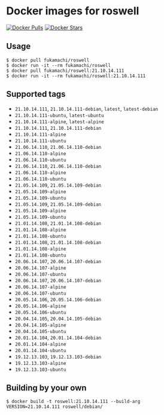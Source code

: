 # Docker images for roswell

[![Docker Pulls](https://img.shields.io/docker/pulls/fukamachi/roswell.svg)](https://hub.docker.com/r/fukamachi/roswell/)
[![Docker Stars](https://img.shields.io/docker/stars/fukamachi/roswell.svg)](https://hub.docker.com/r/fukamachi/roswell/)

## Usage

```
$ docker pull fukamachi/roswell
$ docker run -it --rm fukamachi/roswell
$ docker pull fukamachi/roswell:21.10.14.111
$ docker run -it --rm fukamachi/roswell:21.10.14.111
```

## Supported tags

- `21.10.14.111`, `21.10.14.111-debian`, `latest`, `latest-debian`
- `21.10.14.111-ubuntu`, `latest-ubuntu`
- `21.10.14.111-alpine`, `latest-alpine`
- `21.10.14.111`, `21.10.14.111-debian`
- `21.10.14.111-alpine`
- `21.10.14.111-ubuntu`
- `21.06.14.110`, `21.06.14.110-debian`
- `21.06.14.110-alpine`
- `21.06.14.110-ubuntu`
- `21.06.14.110`, `21.06.14.110-debian`
- `21.06.14.110-alpine`
- `21.06.14.110-ubuntu`
- `21.05.14.109`, `21.05.14.109-debian`
- `21.05.14.109-alpine`
- `21.05.14.109-ubuntu`
- `21.05.14.109`, `21.05.14.109-debian`
- `21.05.14.109-alpine`
- `21.05.14.109-ubuntu`
- `21.01.14.108`, `21.01.14.108-debian`
- `21.01.14.108-alpine`
- `21.01.14.108-ubuntu`
- `21.01.14.108`, `21.01.14.108-debian`
- `21.01.14.108-alpine`
- `21.01.14.108-ubuntu`
- `20.06.14.107`, `20.06.14.107-debian`
- `20.06.14.107-alpine`
- `20.06.14.107-ubuntu`
- `20.06.14.107`, `20.06.14.107-debian`
- `20.06.14.107-alpine`
- `20.06.14.107-ubuntu`
- `20.05.14.106`, `20.05.14.106-debian`
- `20.05.14.106-alpine`
- `20.05.14.106-ubuntu`
- `20.04.14.105`, `20.04.14.105-debian`
- `20.04.14.105-alpine`
- `20.04.14.105-ubuntu`
- `20.01.14.104`, `20.01.14.104-debian`
- `20.01.14.104-alpine`
- `20.01.14.104-ubuntu`
- `19.12.13.103`, `19.12.13.103-debian`
- `19.12.13.103-alpine`
- `19.12.13.103-ubuntu`

## Building by your own

```
$ docker build -t roswell:21.10.14.111 --build-arg VERSION=21.10.14.111 roswell/debian/
```
